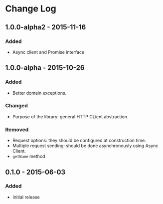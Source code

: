 # Change Log


## 1.0.0-alpha2 - 2015-11-16

### Added

- Async client and Promise interface


## 1.0.0-alpha - 2015-10-26

### Added

- Better domain exceptions.

### Changed

- Purpose of the library: general HTTP CLient abstraction.

### Removed

- Request options: they should be configured at construction time.
- Multiple request sending: should be done asynchronously using Async Client.
- `getName` method


## 0.1.0 - 2015-06-03

### Added

- Initial release
